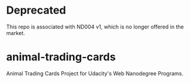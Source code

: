 # Deprecated
This repo is associated with ND004 v1, which is no longer offered in the market. 

# animal-trading-cards
Animal Trading Cards Project for Udacity's Web Nanodegree Programs.


